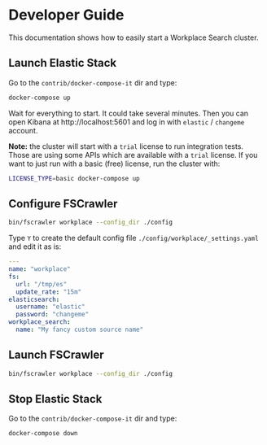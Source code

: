 # Developer Guide

This documentation shows how to easily start a Workplace Search cluster.

## Launch Elastic Stack

Go to the `contrib/docker-compose-it` dir and type:

```sh
docker-compose up
```

Wait for everything to start. It could take several minutes.
Then you can open Kibana at http://localhost:5601 and log in with `elastic` / `changeme` account.

**Note:** the cluster will start with a `trial` license to run integration tests.
Those are using some APIs which are available with a `trial` license. If you want to just run
with a basic (free) license, run the cluster with: 

```sh
LICENSE_TYPE=basic docker-compose up
```

## Configure FSCrawler

```sh
bin/fscrawler workplace --config_dir ./config
```

Type `Y` to create the default config file `./config/workplace/_settings.yaml` and edit it as is:

```yml
---
name: "workplace"
fs:
  url: "/tmp/es"
  update_rate: "15m"
elasticsearch:
  username: "elastic"
  password: "changeme"
workplace_search:
  name: "My fancy custom source name"
```

## Launch FSCrawler

```sh
bin/fscrawler workplace --config_dir ./config
```

## Stop Elastic Stack

Go to the `contrib/docker-compose-it` dir and type:

```sh
docker-compose down
```

